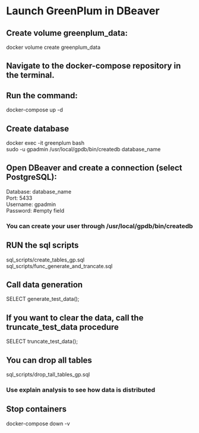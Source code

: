 # Launch GreenPlum in DBeaver
## Create volume greenplum_data:
docker volume create greenplum_data

## Navigate to the docker-compose repository in the terminal.
## Run the command:

  docker-compose up -d

## Create database

  docker exec -it greenplum bash <br />
  sudo -u gpadmin /usr/local/gpdb/bin/createdb database_name

## Open DBeaver and create a connection (select PostgreSQL):

  Database: database_name <br />
  Port: 5433 <br />
  Username: gpadmin <br />
  Password: #empty field
### You can create your user through /usr/local/gpdb/bin/createdb

## RUN the sql scripts

  sql_scripts/create_tables_gp.sql <br />
  sql_scripts/func_generate_and_trancate.sql

## Call data generation

  SELECT generate_test_data();

## If you want to clear the data, call the truncate_test_data procedure

  SELECT truncate_test_data();

## You can drop all tables

  sql_scripts/drop_tall_tables_gp.sql

### Use explain analysis to see how data is distributed
## Stop containers


  docker-compose down -v

